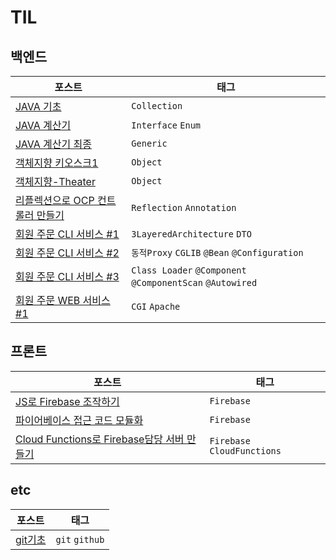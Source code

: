 # TIL

## 백엔드

| 포스트                       | 태그            |
| ----------------------------- | ------------- |
| [JAVA 기초](./241111_JAVA기초) | `Collection` |
| [JAVA 계산기](./241112_JAVA계산기)  | `Interface` `Enum` |
| [JAVA 계산기 최종](./241120_JAVA제네릭계산기)  | `Generic` |
| [객체지향 키오스크1](./241121_객체지향-Kiosk1) | `Object` |
| [객체지향-Theater](./241122_객체지향-Theater) | `Object` |
| [리플렉션으로 OCP 컨트롤러 만들기](./241114_리플렉션)| `Reflection` `Annotation` |
| [회원 주문 CLI 서비스 #1](./241115_멤버주문앱1) | `3LayeredArchitecture` `DTO` |
| [회원 주문 CLI 서비스 #2](./241118_멤버주문앱2)  | `동적Proxy` `CGLIB` `@Bean` `@Configuration` |
| [회원 주문 CLI 서비스 #3](./241119_멤버주문앱3) | `Class Loader` `@Component` `@ComponentScan` `@Autowired` |
| [회원 주문 WEB 서비스 #1](./241124_멤버주문WEB1) | `CGI` `Apache` |

## 프론트

| 포스트                       | 태그            |
| ----------------------------- | ------------- |
| [JS로 Firebase 조작하기](./241105_파이어베이스) | `Firebase` |
| [파이어베이스 접근 코드 모듈화](./241106_파이어베이스-모듈화) | `Firebase` |
| [Cloud Functions로 Firebase담당 서버 만들기](./241109_파이어베이스-Cloud-Function) |  `Firebase` `CloudFunctions` |


## etc

| 포스트                       | 태그              |
| ----------------------------- | ------------- |
| [git기초](./241104_git기초) | `git` `github` |
